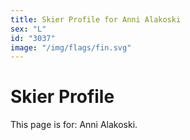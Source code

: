 ```yaml
---
title: Skier Profile for Anni Alakoski
sex: "L"
id: "3037"
image: "/img/flags/fin.svg" 
---
```


# Skier Profile

This page is for: Anni Alakoski.
    